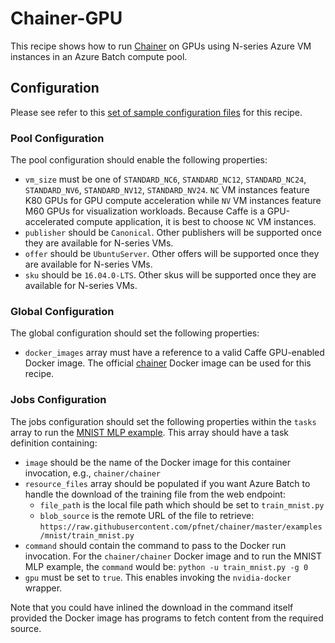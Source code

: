 # Chainer-GPU
This recipe shows how to run [Chainer](http://chainer.org/) on
GPUs using N-series Azure VM instances in an Azure Batch compute pool.

## Configuration
Please see refer to this [set of sample configuration files](./config) for
this recipe.

### Pool Configuration
The pool configuration should enable the following properties:
* `vm_size` must be one of `STANDARD_NC6`, `STANDARD_NC12`, `STANDARD_NC24`,
`STANDARD_NV6`, `STANDARD_NV12`, `STANDARD_NV24`. `NC` VM instances feature
K80 GPUs for GPU compute acceleration while `NV` VM instances feature
M60 GPUs for visualization workloads. Because Caffe is a GPU-accelerated
compute application, it is best to choose `NC` VM instances.
* `publisher` should be `Canonical`. Other publishers will be supported
once they are available for N-series VMs.
* `offer` should be `UbuntuServer`. Other offers will be supported once they
are available for N-series VMs.
* `sku` should be `16.04.0-LTS`. Other skus will be supported once they are
available for N-series VMs.

### Global Configuration
The global configuration should set the following properties:
* `docker_images` array must have a reference to a valid Caffe GPU-enabled
Docker image. The official [chainer](https://hub.docker.com/r/chainer/chainer/)
Docker image can be used for this recipe.

### Jobs Configuration
The jobs configuration should set the following properties within the `tasks`
array to run the
[MNIST MLP example](https://github.com/pfnet/chainer/tree/master/examples/mnist).
This array should have a task definition containing:
* `image` should be the name of the Docker image for this container invocation,
e.g., `chainer/chainer`
* `resource_files` array should be populated if you want Azure Batch to handle
the download of the training file from the web endpoint:
  * `file_path` is the local file path which should be set to
    `train_mnist.py`
  * `blob_source` is the remote URL of the file to retrieve:
    `https://raw.githubusercontent.com/pfnet/chainer/master/examples/mnist/train_mnist.py`
* `command` should contain the command to pass to the Docker run invocation.
For the `chainer/chainer` Docker image and to run the MNIST MLP example, the
`command` would be: `python -u train_mnist.py -g 0`
* `gpu` must be set to `true`. This enables invoking the `nvidia-docker`
wrapper.

Note that you could have inlined the download in the command itself provided
the Docker image has programs to fetch content from the required source.
